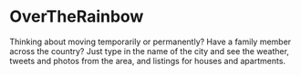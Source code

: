 OverTheRainbow
==============

Thinking about moving temporarily or permanently? Have a family member across the country? Just type in the name of the city and see the weather, tweets and photos from the area, and listings for houses and apartments.

